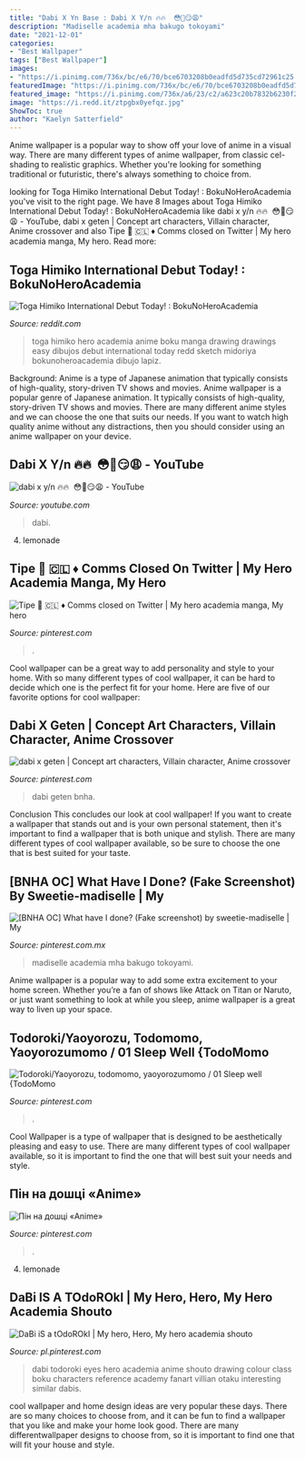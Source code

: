 ```yaml
---
title: "Dabi X Yn Base : Dabi X Y/n 🔥🔥 ️ 😳🥴😏😩"
description: "Madiselle academia mha bakugo tokoyami"
date: "2021-12-01"
categories:
- "Best Wallpaper"
tags: ["Best Wallpaper"]
images:
- "https://i.pinimg.com/736x/bc/e6/70/bce6703208b0eadfd5d735cd72961c25.jpg"
featuredImage: "https://i.pinimg.com/736x/bc/e6/70/bce6703208b0eadfd5d735cd72961c25.jpg"
featured_image: "https://i.pinimg.com/736x/a6/23/c2/a623c20b7832b6230f2729d6a79ad075.jpg"
image: "https://i.redd.it/ztpgbx0yefqz.jpg"
ShowToc: true
author: "Kaelyn Satterfield"
---
```



Anime wallpaper is a popular way to show off your love of anime in a visual way. There are many different types of anime wallpaper, from classic cel-shading to realistic graphics. Whether you're looking for something traditional or futuristic, there's always something to choice from.

	

		
looking for Toga Himiko International Debut Today! : BokuNoHeroAcademia you've visit to the right page. We have 8 Images about Toga Himiko International Debut Today! : BokuNoHeroAcademia like dabi x y/n 🔥🔥 ️ 😳🥴😏😩 - YouTube, dabi x geten | Concept art characters, Villain character, Anime crossover and also Tipe 👻 🇨🇱 ♦️ Comms closed on Twitter | My hero academia manga, My hero. Read more:
		
    
## Toga Himiko International Debut Today! : BokuNoHeroAcademia

<img loading=lazy src="https://i.redd.it/ztpgbx0yefqz.jpg" onerror="this.onerror=null;this.src='https://tse3.mm.bing.net/th?id=OIP.v0CzHHtTgPMV4KEQ8BzHZgHaHa&amp;pid=15.1';" alt="Toga Himiko International Debut Today! : BokuNoHeroAcademia">

_Source: reddit.com_

>toga himiko hero academia anime boku manga drawing drawings easy dibujos debut international today redd sketch midoriya bokunoheroacademia dibujo lapiz. 

	

Background: Anime is a type of Japanese animation that typically consists of high-quality, story-driven TV shows and movies.
Anime wallpaper is a popular genre of Japanese animation. It typically consists of high-quality, story-driven TV shows and movies. There are many different anime styles and we can choose the one that suits our needs. If you want to watch high quality anime without any distractions, then you should consider using an anime wallpaper on your device.

    
## Dabi X Y/n 🔥🔥 ️ 😳🥴😏😩 - YouTube

<img loading=lazy src="https://i.ytimg.com/vi/NsfUgd1Ukwo/hqdefault.jpg" onerror="this.onerror=null;this.src='https://tse2.mm.bing.net/th?id=OIP.FQmdsbYs1H-GyGmVYcPFugHaFj&amp;pid=15.1';" alt="dabi x y/n 🔥🔥 ️ 😳🥴😏😩 - YouTube">

_Source: youtube.com_

>dabi. 

	

4. lemonade 

    
## Tipe 👻 🇨🇱 ♦️ Comms Closed On Twitter | My Hero Academia Manga, My Hero

<img loading=lazy src="https://i.pinimg.com/736x/a6/23/c2/a623c20b7832b6230f2729d6a79ad075.jpg" onerror="this.onerror=null;this.src='https://tse3.mm.bing.net/th?id=OIP.4tgLSeHS-uauDChv7yv_xgAAAA&amp;pid=15.1';" alt="Tipe 👻 🇨🇱 ♦️ Comms closed on Twitter | My hero academia manga, My hero">

_Source: pinterest.com_

>. 

	

Cool wallpaper can be a great way to add personality and style to your home. With so many different types of cool wallpaper, it can be hard to decide which one is the perfect fit for your home. Here are five of our favorite options for cool wallpaper: 

    
## Dabi X Geten | Concept Art Characters, Villain Character, Anime Crossover

<img loading=lazy src="https://i.pinimg.com/736x/bc/e6/70/bce6703208b0eadfd5d735cd72961c25.jpg" onerror="this.onerror=null;this.src='https://tse3.mm.bing.net/th?id=OIP.rY9CXOJaCocYYWAncg9ZrgHaJ3&amp;pid=15.1';" alt="dabi x geten | Concept art characters, Villain character, Anime crossover">

_Source: pinterest.com_

>dabi geten bnha. 

	

Conclusion
This concludes our look at cool wallpaper! If you want to create a wallpaper that stands out and is your own personal statement, then it's important to find a wallpaper that is both unique and stylish. There are many different types of cool wallpaper available, so be sure to choose the one that is best suited for your taste.

    
## [BNHA OC] What Have I Done? (Fake Screenshot) By Sweetie-madiselle | My

<img loading=lazy src="https://i.pinimg.com/originals/d7/49/11/d7491179b5327e52d72b5d9cc45b3c1e.jpg" onerror="this.onerror=null;this.src='https://tse3.mm.bing.net/th?id=OIP._j2ZWL8lJ2HbNm5KcJo8mAHaIV&amp;pid=15.1';" alt="[BNHA OC] What have I done? (Fake screenshot) by sweetie-madiselle | My">

_Source: pinterest.com.mx_

>madiselle academia mha bakugo tokoyami. 

	

Anime wallpaper is a popular way to add some extra excitement to your home screen. Whether you’re a fan of shows like Attack on Titan or Naruto, or just want something to look at while you sleep, anime wallpaper is a great way to liven up your space.

    
## Todoroki/Yaoyorozu, Todomomo, Yaoyorozumomo / 01 Sleep Well {TodoMomo

<img loading=lazy src="https://i.pinimg.com/736x/57/b4/8a/57b48abc08921b89f49c383782f396b0.jpg" onerror="this.onerror=null;this.src='https://tse1.mm.bing.net/th?id=OIP.767NPUN2AuBUGuzA1W_vjwHaHa&amp;pid=15.1';" alt="Todoroki/Yaoyorozu, todomomo, yaoyorozumomo / 01 Sleep well {TodoMomo">

_Source: pinterest.com_

>. 

	

Cool Wallpaper is a type of wallpaper that is designed to be aesthetically pleasing and easy to use. There are many different types of cool wallpaper available, so it is important to find the one that will best suit your needs and style.

    
## Пін на дошці «Anime»

<img loading=lazy src="https://i.pinimg.com/736x/4a/1c/77/4a1c776488ea8c4b5654e855096ca4c3.jpg" onerror="this.onerror=null;this.src='https://tse3.mm.bing.net/th?id=OIP.A81a0tiUoHrYhZV-dKfmOgHaFM&amp;pid=15.1';" alt="Пін на дошці «Anime»">

_Source: pinterest.com_

>. 

	

4. lemonade 

    
## DaBi IS A TOdoROkI | My Hero, Hero, My Hero Academia Shouto

<img loading=lazy src="https://i.pinimg.com/originals/8c/6d/d0/8c6dd0e09055fe64c0412d2903f472b8.jpg" onerror="this.onerror=null;this.src='https://tse4.mm.bing.net/th?id=OIP.zpDz_VSr9s7bK_EI8eLVQgHaOE&amp;pid=15.1';" alt="DaBi iS a tOdoROkI | My hero, Hero, My hero academia shouto">

_Source: pl.pinterest.com_

>dabi todoroki eyes hero academia anime shouto drawing colour class boku characters reference academy fanart villian otaku interesting similar dabis. 

	

cool wallpaper and home design ideas are very popular these days. There are so many choices to choose from, and it can be fun to find a wallpaper that you like and make your home look good. There are many differentwallpaper designs to choose from, so it is important to find one that will fit your house and style.

